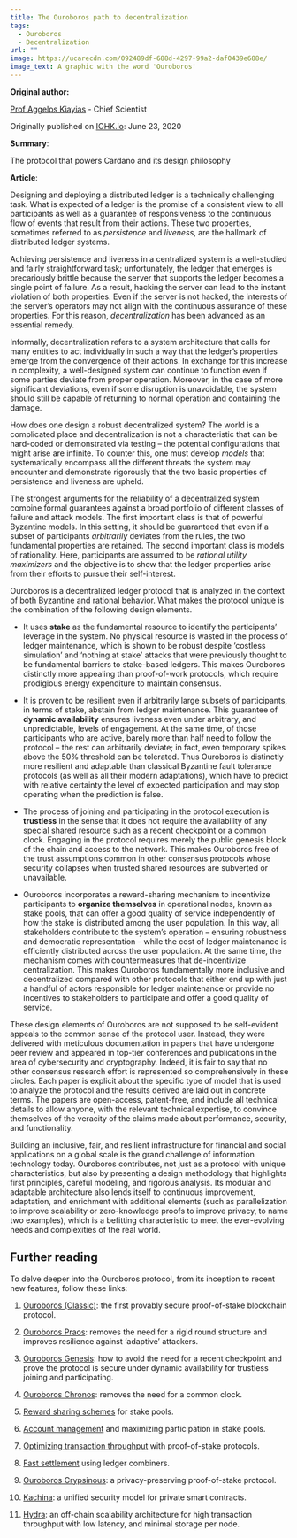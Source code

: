 ```yaml
---
title: The Ouroboros path to decentralization
tags:
  - Ouroboros
  - Decentralization
url: ""
image: https://ucarecdn.com/092489df-688d-4297-99a2-daf0439e688e/
image_text: A graphic with the word 'Ouroboros'
---
```


**Original author:**

[Prof Aggelos Kiayias](https://iohk.io/en/team/aggelos-kiayias) - Chief Scientist

Originally published on [IOHK.io](https://iohk.io/en/blog/posts/2020/06/23/the-ouroboros-path-to-decentralization/): June 23, 2020

**Summary**:

The protocol that powers Cardano and its design philosophy

**Article**:

Designing and deploying a distributed ledger is a technically challenging task. What is expected of a ledger is the promise of a consistent view to all participants as well as a guarantee of responsiveness to the continuous flow of events that result from their actions. These two properties, sometimes referred to as _persistence_ and _liveness_, are the hallmark of distributed ledger systems.

Achieving persistence and liveness in a centralized system is a well-studied and fairly straightforward task; unfortunately, the ledger that emerges is precariously brittle because the server that supports the ledger becomes a single point of failure. As a result, hacking the server can lead to the instant violation of both properties. Even if the server is not hacked, the interests of the server’s operators may not align with the continuous assurance of these properties. For this reason, _decentralization_ has been advanced as an essential remedy.

Informally, decentralization refers to a system architecture that calls for many entities to act individually in such a way that the ledger’s properties emerge from the convergence of their actions. In exchange for this increase in complexity, a well-designed system can continue to function even if some parties deviate from proper operation. Moreover, in the case of more significant deviations, even if some disruption is unavoidable, the system should still be capable of returning to normal operation and containing the damage.

How does one design a robust decentralized system? The world is a complicated place and decentralization is not a characteristic that can be hard-coded or demonstrated via testing – the potential configurations that might arise are infinite. To counter this, one must develop _models_ that systematically encompass all the different threats the system may encounter and demonstrate rigorously that the two basic properties of persistence and liveness are upheld.

The strongest arguments for the reliability of a decentralized system combine formal guarantees against a broad portfolio of different classes of failure and attack models. The first important class is that of powerful Byzantine models. In this setting, it should be guaranteed that even if a subset of participants _arbitrarily_ deviates from the rules, the two fundamental properties are retained. The second important class is models of rationality. Here, participants are assumed to be _rational utility maximizers_ and the objective is to show that the ledger properties arise from their efforts to pursue their self-interest.

Ouroboros is a decentralized ledger protocol that is analyzed in the context of both Byzantine and rational behavior. What makes the protocol unique is the combination of the following design elements.

*   It uses **stake** as the fundamental resource to identify the participants’ leverage in the system. No physical resource is wasted in the process of ledger maintenance, which is shown to be robust despite ‘costless simulation’ and ‘nothing at stake’ attacks that were previously thought to be fundamental barriers to stake-based ledgers. This makes Ouroboros distinctly more appealing than proof-of-work protocols, which require prodigious energy expenditure to maintain consensus.
    
*   It is proven to be resilient even if arbitrarily large subsets of participants, in terms of stake, abstain from ledger maintenance. This guarantee of **dynamic availability** ensures liveness even under arbitrary, and unpredictable, levels of engagement. At the same time, of those participants who are active, barely more than half need to follow the protocol – the rest can arbitrarily deviate; in fact, even temporary spikes above the 50% threshold can be tolerated. Thus Ouroboros is distinctly more resilient and adaptable than classical Byzantine fault tolerance protocols (as well as all their modern adaptations), which have to predict with relative certainty the level of expected participation and may stop operating when the prediction is false.
    
*   The process of joining and participating in the protocol execution is **trustless** in the sense that it does not require the availability of any special shared resource such as a recent checkpoint or a common clock. Engaging in the protocol requires merely the public genesis block of the chain and access to the network. This makes Ouroboros free of the trust assumptions common in other consensus protocols whose security collapses when trusted shared resources are subverted or unavailable.
    
*   Ouroboros incorporates a reward-sharing mechanism to incentivize participants to **organize themselves** in operational nodes, known as stake pools, that can offer a good quality of service independently of how the stake is distributed among the user population. In this way, all stakeholders contribute to the system’s operation – ensuring robustness and democratic representation – while the cost of ledger maintenance is efficiently distributed across the user population. At the same time, the mechanism comes with countermeasures that de-incentivize centralization. This makes Ouroboros fundamentally more inclusive and decentralized compared with other protocols that either end up with just a handful of actors responsible for ledger maintenance or provide no incentives to stakeholders to participate and offer a good quality of service.
    

These design elements of Ouroboros are not supposed to be self-evident appeals to the common sense of the protocol user. Instead, they were delivered with meticulous documentation in papers that have undergone peer review and appeared in top-tier conferences and publications in the area of cybersecurity and cryptography. Indeed, it is fair to say that no other consensus research effort is represented so comprehensively in these circles. Each paper is explicit about the specific type of model that is used to analyze the protocol and the results derived are laid out in concrete terms. The papers are open-access, patent-free, and include all technical details to allow anyone, with the relevant technical expertise, to convince themselves of the veracity of the claims made about performance, security, and functionality.

Building an inclusive, fair, and resilient infrastructure for financial and social applications on a global scale is the grand challenge of information technology today. Ouroboros contributes, not just as a protocol with unique characteristics, but also by presenting a design methodology that highlights first principles, careful modeling, and rigorous analysis. Its modular and adaptable architecture also lends itself to continuous improvement, adaptation, and enrichment with additional elements (such as parallelization to improve scalability or zero-knowledge proofs to improve privacy, to name two examples), which is a befitting characteristic to meet the ever-evolving needs and complexities of the real world.

## Further reading

To delve deeper into the Ouroboros protocol, from its inception to recent new features, follow these links:

1.  [Ouroboros (Classic)](http://ia.cr/2016/889): the first provably secure proof-of-stake blockchain protocol.
    
2.  [Ouroboros Praos](http://ia.cr/2017/573): removes the need for a rigid round structure and improves resilience against ‘adaptive’ attackers.
    
3.  [Ouroboros Genesis](https://ia.cr/2018/378): how to avoid the need for a recent checkpoint and prove the protocol is secure under dynamic availability for trustless joining and participating.
    
4.  [Ouroboros Chronos](http://ia.cr/2019/838): removes the need for a common clock.
    
5.  [Reward sharing schemes](https://arxiv.org/abs/1807.11218) for stake pools.
    
6.  [Account management](https://ia.cr/2020/525) and maximizing participation in stake pools.
    
7.  [Optimizing transaction throughput](http://ia.cr/2020/037) with proof-of-stake protocols.
    
8.  [Fast settlement](http://ia.cr/2020/675) using ledger combiners.
    
9.  [Ouroboros Crypsinous](http://ia.cr/2018/1132): a privacy-preserving proof-of-stake protocol.
    
10.  [Kachina](http://ia.cr/2020/543): a unified security model for private smart contracts.
    
11.  [Hydra](http://ia.cr/2020/299): an off-chain scalability architecture for high transaction throughput with low latency, and minimal storage per node.
